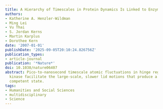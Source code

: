 ```yaml
---
title: A Hierarchy of Timescales in Protein Dynamics Is Linked to Enzyme Catalysis
authors:
- Katherine A. Henzler-Wildman
- Ming Lei
- Vu Thai
- S. Jordan Kerns
- Martin Karplus
- Dorothee Kern
date: '2007-01-01'
publishDate: '2025-09-05T20:10:24.826756Z'
publication_types:
- article-journal
publication: '*Nature*'
doi: 10.1038/nature06407
abstract: Pico-to-nanosecond timescale atomic fluctuations in hinge regions of adenylate
  kinase facilitate the large-scale, slower lid motions that produce a catalytically
  competent state.
tags:
- Humanities and Social Sciences
- multidisciplinary
- Science
---
```

